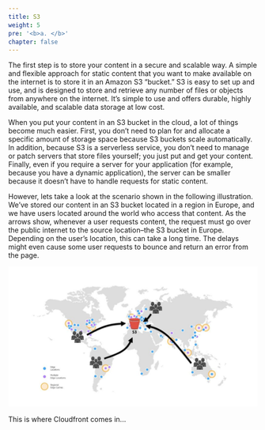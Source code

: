 ```yaml
---
title: S3
weight: 5
pre: '<b>a. </b>'
chapter: false
---
```


The first step is to store your content in a secure and scalable way. A simple and flexible approach for static content that you want to make available on the internet is to store it in an Amazon S3 “bucket.” S3 is easy to set up and use, and is designed to store and retrieve any number of files or objects from anywhere on the internet. It’s simple to use and offers durable, highly available, and scalable data storage at low cost.

When you put your content in an S3 bucket in the cloud, a lot of things become much easier. First, you don’t need to plan for and allocate a specific amount of storage space because S3 buckets scale automatically. In addition, because S3 is a serverless service, you don’t need to manage or patch servers that store files yourself; you just put and get your content. Finally, even if you require a server for your application (for example, because you have a dynamic application), the server can be smaller because it doesn’t have to handle requests for static content.

However, lets take a look at the scenario shown in the following illustration. We’ve stored our content in an S3 bucket located in a region in Europe, and we have users located around the world who access that content. As the arrows show, whenever a user requests content, the request must go over the public internet to the source location–the S3 bucket in Europe. Depending on the user’s location, this can take a long time. The delays might even cause some user requests to bounce and return an error from the page.

![S3](images/s3-serving-content.jpg 'S3')

This is where Cloudfront comes in...
